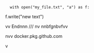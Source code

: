       with open("my_file.txt", "a") as f:
   f.write("new text")

vv 
Endnnn
/// 
    nv
  nnbfgnbvfvv 
      
         
  
nvv   docker.pkg.github.com    
 

  v
   
   
 
    
  
 
  
 
   
 
 


